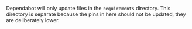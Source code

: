 Dependabot will only update files in the `requirements` directory. This directory is
separate because the pins in here should not be updated, they are deliberately lower.
